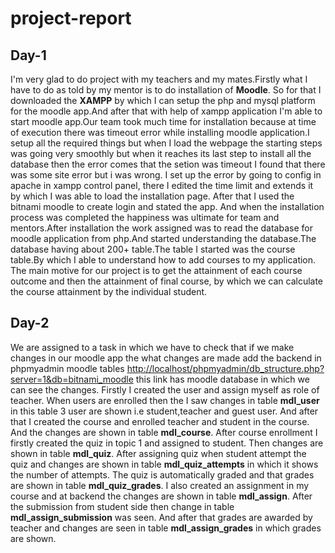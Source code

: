 # project-report
**Day-1**
--

I'm very glad to do project with my teachers and my mates.Firstly what I have to do as told by my mentor is to do installation of **Moodle**. So for that I downloaded the **XAMPP** by which I can setup the php and mysql platform for the moodle app.And after that with help of xampp application I'm able to start moodle app.Our team took much time for installation because at time of execution there was timeout error while installing moodle application.I setup all the required things but when I load the webpage the starting steps was going very smoothly but when it reaches its last step to install all the database then the error comes that the setion was timeout I found that there was some site error but i was wrong. I set up the error by going to config in apache in xampp control panel, there I edited the time limit and extends it by which I was able to load the installation page. After that I used the bitnami moodle to create login and stated the app. And when the installation process was completed the happiness was ultimate for team and mentors.After installation the work assigned was to read the database for moodle application from php.And started understanding the database.The database having about 200+ table.The table I started was the course table.By which I able to understand how to add courses to my application.
The main motive for our project is to get the attainment of each course outcome and then the attainment of final course, by which we can calculate the course attainment by the individual student.

**Day-2**
--

We are assigned to a task in which we have to check that if we make changes in our moodle app the what changes are made add the backend in phpmyadmin moodle tables <http://localhost/phpmyadmin/db_structure.php?server=1&db=bitnami_moodle> this link has moodle database in which we can see the changes. Firstly I created the user and assign myself as role of teacher. When users are enrolled then the I saw changes in table **mdl_user** in this table 3 user are shown i.e student,teacher and guest user. And after that I created the course and enrolled teacher and student in the course. And the changes are shown in table **mdl_course**. After course enrollment I firstly created the quiz in topic 1 and assigned to student. Then changes are shown in table **mdl_quiz**. After assigning quiz when student attempt the quiz and changes are shown in table **mdl_quiz_attempts** in which it shows the number of attempts. The quiz is automatically graded and that grades are shown in table **mdl_quiz_grades**. I also created an assignment in my course and at backend the changes are shown in table **mdl_assign**. After the submission from student side then change in table **mdl_assign_submission** was seen. And after that grades are awarded by teacher and changes are seen in table **mdl_assign_grades** in which grades are shown.   
